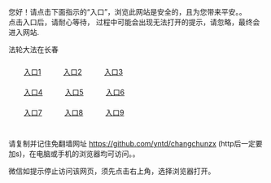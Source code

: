 您好！请点击下面指示的“入口”，浏览此网站是安全的，且为您带来平安。。 <br/>
点击入口后，请耐心等待， 过程中可能会出现无法打开的提示，请忽略，最终会进入网站. </br>

法轮大法在长春<br/>
<div style="padding:10px"><a style="margin:20px" target="_blank" href="https://d3ozsdy6z1ry29.cloudfront.net/2Qpsp?upusrpg" id="ccLink1" rel="nofollow">入口1</a> <a target="_blank" style="margin:20px" href="https://d2xgmvjf0ik8wb.cloudfront.net/2Qpsp?dvqpwwcs" id="ccLink2" rel="nofollow">入口2</a> <a style="margin:20px" target="_blank" href="https://d15y4fg7juaokt.cloudfront.net/2Qpsp?zejxglpp" id="ccLink3" rel="nofollow">入口3</a></div>

<div style="padding:10px" ><a style="margin:20px" target="_blank" href="https://d3ozsdy6z1ry29.cloudfront.net/2Qpsp?upusrpg" id="ccLink4" rel="nofollow">入口4</a> <a style="margin:20px" href="https://d2xgmvjf0ik8wb.cloudfront.net/2Qpsp?dvqpwwcs" target="_blank" id="ccLink5" rel="nofollow">入口5</a> <a style="margin:20px" href="https://d15y4fg7juaokt.cloudfront.net/2Qpsp?zejxglpp" target="_blank" id="ccLink6" rel="nofollow">入口6</a></div>

<div style="padding:10px"><a style="margin:20px" target="_blank" href="https://d3ozsdy6z1ry29.cloudfront.net/2Qpsp?upusrpg" id="ccLink7" rel="nofollow">入口7</a> <a style="margin:20px" href="https://d2xgmvjf0ik8wb.cloudfront.net/2Qpsp?dvqpwwcs" target="_blank" id="ccLink8" rel="nofollow">入口8</a> <a style="margin:20px" target="_blank" href="https://d15y4fg7juaokt.cloudfront.net/2Qpsp?zejxglpp" id="ccLink9" rel="nofollow">入口9</a></div>

<br/>



请复制并记住免翻墙网址 https://github.com/yntd/changchunzx (http后一定要加s)，在电脑或手机的浏览器均可访问。。<br/>

微信如提示停止访问该网页，须先点击右上角，选择浏览器打开。
